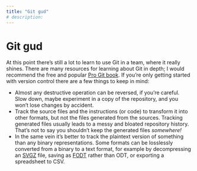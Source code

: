 ```yaml
---
title: "Git gud"
# description:
---
```


# Git gud


At this point there’s still a lot to learn to use Git in a team, where it really shines. There are many resources for learning about Git in depth; I would recommend the free and popular [Pro Git book](https://git-scm.com/book/). If you’re only getting started with version control there are a few things to keep in mind:

- Almost any destructive operation can be reversed, if you’re careful. Slow down, maybe experiment in a copy of the repository, and you won’t lose changes by accident.
- Track the source files and the instructions (or code) to transform it into other formats, but not the files generated from the sources. Tracking generated files usually leads to a messy and bloated repository history. That’s not to say you shouldn’t keep the generated files *somewhere!*
- In the same vein it’s better to track the plaintext version of something than any binary representations. Some formats can be losslessly converted from a binary to a text format, for example by decompressing an [SVGZ](https://en.wikipedia.org/w/index.php?title=Scalable_Vector_Graphics&oldid=1010497114#Compression) file, saving as [FODT](https://en.wikipedia.org/w/index.php?title=OpenDocument_technical_specification&oldid=995351461#Document_representation) rather than ODT, or exporting a spreadsheet to CSV.
